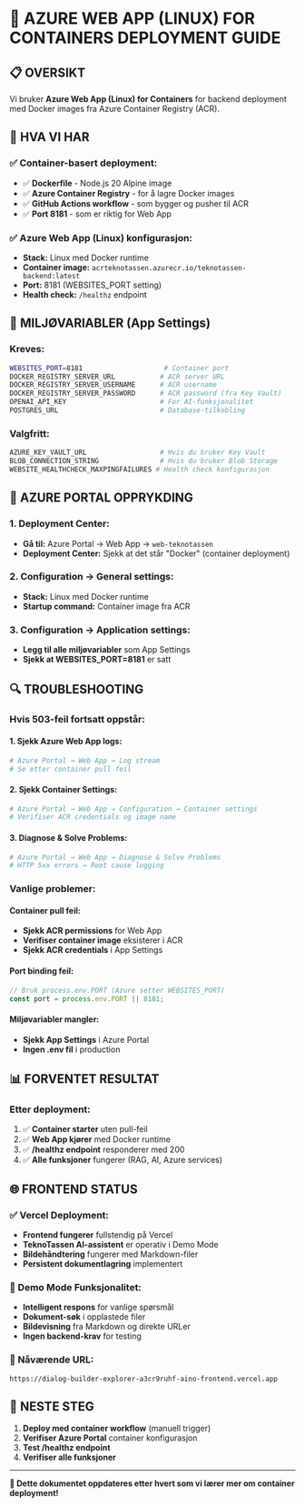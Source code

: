 # 🚀 **AZURE WEB APP (LINUX) FOR CONTAINERS DEPLOYMENT GUIDE**

## 📋 **OVERSIKT**

Vi bruker **Azure Web App (Linux) for Containers** for backend deployment med Docker images fra Azure Container Registry (ACR).

## 🔧 **HVA VI HAR**

### **✅ Container-basert deployment:**
- ✅ **Dockerfile** - Node.js 20 Alpine image
- ✅ **Azure Container Registry** - for å lagre Docker images
- ✅ **GitHub Actions workflow** - som bygger og pusher til ACR
- ✅ **Port 8181** - som er riktig for Web App

### **✅ Azure Web App (Linux) konfigurasjon:**
- **Stack:** Linux med Docker runtime
- **Container image:** `acrteknotassen.azurecr.io/teknotassen-backend:latest`
- **Port:** 8181 (WEBSITES_PORT setting)
- **Health check:** `/healthz` endpoint

## 🔐 **MILJØVARIABLER (App Settings)**

### **Kreves:**
```bash
WEBSITES_PORT=8181                    # Container port
DOCKER_REGISTRY_SERVER_URL           # ACR server URL
DOCKER_REGISTRY_SERVER_USERNAME      # ACR username
DOCKER_REGISTRY_SERVER_PASSWORD      # ACR password (fra Key Vault)
OPENAI_API_KEY                       # For AI-funksjonalitet
POSTGRES_URL                         # Database-tilkobling
```

### **Valgfritt:**
```bash
AZURE_KEY_VAULT_URL                  # Hvis du bruker Key Vault
BLOB_CONNECTION_STRING               # Hvis du bruker Blob Storage
WEBSITE_HEALTHCHECK_MAXPINGFAILURES # Health check konfigurasjon
```

## 🧹 **AZURE PORTAL OPPRYKDING**

### **1. Deployment Center:**
- **Gå til:** Azure Portal → Web App → `web-teknotassen`
- **Deployment Center:** Sjekk at det står "Docker" (container deployment)

### **2. Configuration → General settings:**
- **Stack:** Linux med Docker runtime
- **Startup command:** Container image fra ACR

### **3. Configuration → Application settings:**
- **Legg til alle miljøvariabler** som App Settings
- **Sjekk at WEBSITES_PORT=8181** er satt

## 🔍 **TROUBLESHOOTING**

### **Hvis 503-feil fortsatt oppstår:**

#### **1. Sjekk Azure Web App logs:**
```bash
# Azure Portal → Web App → Log stream
# Se etter container pull feil
```

#### **2. Sjekk Container Settings:**
```bash
# Azure Portal → Web App → Configuration → Container settings
# Verifiser ACR credentials og image name
```

#### **3. Diagnose & Solve Problems:**
```bash
# Azure Portal → Web App → Diagnose & Solve Problems
# HTTP 5xx errors → Root cause logging
```

### **Vanlige problemer:**

#### **Container pull feil:**
- **Sjekk ACR permissions** for Web App
- **Verifiser container image** eksisterer i ACR
- **Sjekk ACR credentials** i App Settings

#### **Port binding feil:**
```javascript
// Bruk process.env.PORT (Azure setter WEBSITES_PORT)
const port = process.env.PORT || 8181;
```

#### **Miljøvariabler mangler:**
- **Sjekk App Settings** i Azure Portal
- **Ingen .env fil** i production

## 📊 **FORVENTET RESULTAT**

### **Etter deployment:**
1. ✅ **Container starter** uten pull-feil
2. ✅ **Web App kjører** med Docker runtime
3. ✅ **/healthz endpoint** responderer med 200
4. ✅ **Alle funksjoner** fungerer (RAG, AI, Azure services)

## 🌐 **FRONTEND STATUS**

### **✅ Vercel Deployment:**
- **Frontend fungerer** fullstendig på Vercel
- **TeknoTassen AI-assistent** er operativ i Demo Mode
- **Bildehåndtering** fungerer med Markdown-filer
- **Persistent dokumentlagring** implementert

### **🔧 Demo Mode Funksjonalitet:**
- **Intelligent respons** for vanlige spørsmål
- **Dokument-søk** i opplastede filer
- **Bildevisning** fra Markdown og direkte URLer
- **Ingen backend-krav** for testing

### **📱 Nåværende URL:**
```
https://dialog-builder-explorer-a3cr9ruhf-aino-frontend.vercel.app
```

## 🎯 **NESTE STEG**

1. **Deploy med container workflow** (manuell trigger)
2. **Verifiser Azure Portal** container konfigurasjon
3. **Test /healthz endpoint**
4. **Verifiser alle funksjoner**

---

**📝 Dette dokumentet oppdateres etter hvert som vi lærer mer om container deployment!**